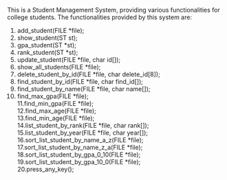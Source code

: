 This is a Student Management System, providing various functionalities for college students. The functionalities provided by this system are:<br />
1. add_student(FILE *file);<br />
2. show_student(ST st);<br />
3. gpa_student(ST *st);<br />
4. rank_student(ST *st);<br />
5. update_student(FILE *file, char id[]);<br />
6. show_all_students(FILE *file);<br />
7. delete_student_by_id(FILE *file, char delete_id[8]);<br />
8. find_student_by_id(FILE *file, char find_id[]);<br />
9. find_student_by_name(FILE *file, char name[]);<br />
10. find_max_gpa(FILE *file);<br />
11.find_min_gpa(FILE *file);<br />
12.find_max_age(FILE *file);<br />
13.find_min_age(FILE *file);<br />
14.list_student_by_rank(FILE *file, char rank[]);<br />
15.list_student_by_year(FILE *file, char year[]);<br />
16.sort_list_student_by_name_a_z(FILE *file);<br />
17.sort_list_student_by_name_z_a(FILE *file);<br />
18.sort_list_student_by_gpa_0_10(FILE *file);<br />
19.sort_list_student_by_gpa_10_0(FILE *file);<br />
20.press_any_key();

